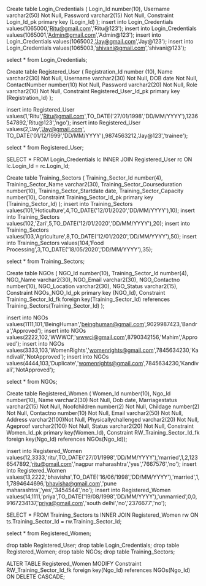 Create table Login_Credentials
(
Login_Id number(10),
Username varchar2(50) Not Null,
Password varchar2(15) Not Null,
Constraint Login_Id_pk primary key (Login_Id)
);
insert into Login_Credentials values(1065000,'Ritu@gmail.com','Ritu@123');
insert into Login_Credentials values(1065001,'Admin@gmail.com','Admin@123');
insert into Login_Credentials values(1065002,'Jay@gmail.com','Jay@123');
insert into Login_Credentials values(1065003,'shivani@gmail.com','shivani@123');


select * from  Login_Credentials;


Create table Registered_User 
(
Registration_Id number (10),
Name varchar2(30) Not Null,
Username varchar2(30) Not Null,
DOB date Not Null,
ContactNumber number(10)  Not Null,
Password varchar2(20) Not Null,
Role varchar2(10) Not Null,
Constraint Registered_User_Id_pk primary key (Registration_Id)
);

insert into Registered_User values(1,'Ritu','Ritu@gmail.com',TO_DATE('27/01/1998','DD/MM/YYYY'),1236547892,'Ritu@123','ngo');
insert into Registered_User values(2,'Jay','Jay@gmail.com', TO_DATE('01/12/1999','DD/MM/YYYY'),9874563212,'Jay@123','trainee');

select * from  Registered_User;


SELECT *  FROM Login_Credentials lc INNER JOIN Registered_User rc ON lc.Login_Id = rc.Login_Id; 



Create table Training_Sectors
(
Training_Sector_Id number(4),
Training_Sector_Name varchar2(30),
Training_Sector_Courseduration number(10),
Training_Sector_Startdate date,
Training_Sector_Capacity number(10),
Constraint Training_Sector_Id_pk primary key (Training_Sector_Id)
);
insert into Training_Sectors values(101,'Hoticulture',4,TO_DATE('12/01/2020','DD/MM/YYYY'),10);
insert into Training_Sectors values(102,'Zari',5,TO_DATE('12/01/2020','DD/MM/YYYY'),20);
insert into Training_Sectors values(103,'Agriculture',8,TO_DATE('12/01/2020','DD/MM/YYYY'),50);
insert into Training_Sectors values(104,'Food Processing',3,TO_DATE('18/05/2020','DD/MM/YYYY'),35);



select * from Training_Sectors;


Create table NGOs
(
NGO_Id number(10),
Training_Sector_Id number(4),
NGO_Name varchar2(30),
NGO_Email varchar2(30),
NGO_Contactno number(10),
NGO_Location varchar2(30),
NGO_Status varchar2(15),
Constraint NGOs_NGO_Id_pk primary key (NGO_Id),
Constraint Training_Sector_Id_fk foreign key(Training_Sector_Id) references Training_Sectors(Training_Sector_Id)
);

insert into NGOs values(1111,101,'BeingHuman','beinghuman@gmail.com',9029987423,'Bandra','Approved');
insert into NGOs values(2222,102,'WWWCI','wwwci@gmail.com',8790342156,'Mahim','Approved');
insert into NGOs values(3333,103,'WomenRights','womenrights@gmail.com',7845634230,'Kandivali','NotApproved');
insert into NGOs values(4444,103,'Duplicate','womenrights@gmail.com',7845634230,'Kandivali','NotApproved');


select * from NGOs;

Create table Registered_Women
(
Women_Id number(10),
Ngo_Id number(10),
Name varchar2(30) Not Null,
Dob date,
Marriagestatus varchar2(15) Not Null,
Noofchildren number(2) Not Null,
Childage number(2) Not Null,
Contactno number(10) Not Null,
Email varchar2(50) Not Null,
Address varchar2(100)Not Null,
Physicallychallenged varchar2(20) Not Null,
Ageproof varchar2(100) Not Null,
Status varchar2(20) Not Null,
Constraint Women_Id_pk primary key(Women_Id),
Constraint RW_Training_Sector_Id_fk foreign key(Ngo_Id) references NGOs(Ngo_Id));



insert into Registered_Women values(12,3333,'ritu',TO_DATE('27/01/1998','DD/MM/YYYY'),'married',1,2,1236547892,'ritu@gmail.com','nagpur maharashtra','yes','7667576','no');
insert into Registered_Women values(13,2222,'bhavisha',TO_DATE('16/06/1998','DD/MM/YYYY'),'married',1,1,7894644696,'bhavisha@gmail.com','pune maharashtra','yes','3454544','no');
insert into Registered_Women values(14,1111,'priya',TO_DATE('19/08/1998','DD/MM/YYYY'),'unmarried',0,0,9167234137,'priya@gmail.com','south delhi','no','2376677','no');

SELECT *  FROM Training_Sectors ts INNER JOIN Registered_Women rw ON ts.Training_Sector_Id = rw.Training_Sector_Id; 


select * from Registered_Women;


drop table Registered_User;
drop table Login_Credentials;
drop table Registered_Women;
drop table NGOs;
drop table Training_Sectors;

ALTER TABLE Registered_Women 
MODIFY Constraint RW_Training_Sector_Id_fk foreign key(Ngo_Id) references NGOs(Ngo_Id) 
ON DELETE CASCADE;
